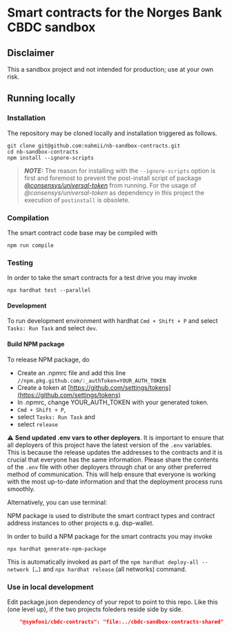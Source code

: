 # Smart contracts for the Norges Bank CBDC sandbox

## Disclaimer

This a sandbox project and not intended for production; use at your own risk.

## Running locally

### Installation

The repository may be cloned locally and installation triggered as follows.

```shell
git clone git@github.com:nahmii/nb-sandbox-contracts.git
cd nb-sandbox-contracts
npm install --ignore-scripts
```

> **_NOTE:_** The reason for installing with the `--ignore-scripts` option is first and foremost to prevent the post-install script of package _[@consensys/universal-token](https://github.com/ConsenSys/UniversalToken)_ from running. For the usage of _@consensys/universal-token_ as dependency in this project the execution of `postinstall` is obsolete.

### Compilation

The smart contract code base may be compiled with

```shell
npm run compile
```

### Testing

In order to take the smart contracts for a test drive you may invoke

```shell
npx hardhat test --parallel
```

#### Development

To run development environment with hardhat `Cmd + Shift + P` and select `Tasks: Run Task` and select `dev`.

#### Build NPM package

To release NPM package, do

- Create an .npmrc file and add this line `//npm.pkg.github.com/:_authToken=YOUR_AUTH_TOKEN`
- Create a token at [https://github.com/settings/tokens](https://github.com/settings/tokens)
- In .npmrc, change YOUR_AUTH_TOKEN with your generated token.
- `Cmd + Shift + P`,
- select `Tasks: Run Task` and
- select `release`

:warning: **Send updated .env vars to other deployers**. It is important to ensure that all deployers of this project have the latest version of the `.env` variables. This is because the release updates the addresses to the contracts and it is crucial that everyone has the same information. Please share the contents of the `.env` file with other deployers through chat or any other preferred method of communication. This will help ensure that everyone is working with the most up-to-date information and that the deployment process runs smoothly.

Alternatively, you can use terminal:

NPM package is used to distribute the smart contract types and contract address instances to other projects e.g. dsp-wallet.

In order to build a NPM package for the smart contracts you may invoke

```shell
npx hardhat generate-npm-package
```

This is automatically invoked as part of the `npm hardhat deploy-all --network […]` and `npx hardhat release` (all networks) command.

### Use in local development

Edit package.json dependency of your repot to point to this repo. Like this (one level up), if the two projects foleders reside side by side.

```json
    "@symfoni/cbdc-contracts": "file:../cbdc-sandbox-contracts-shared",
```
